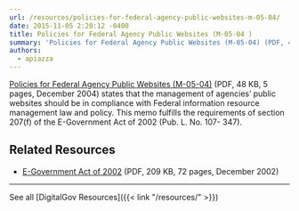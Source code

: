 ```yaml
---
url: /resources/policies-for-federal-agency-public-websites-m-05-04/
date: 2015-11-05 2:20:12 -0400
title: Policies for Federal Agency Public Websites (M-05-04 )
summary: 'Policies for Federal Agency Public Websites (M-05-04) (PDF, 48 KB, 5 pages, December 2004) states that the management of agencies&#8217; public websites should be in compliance with Federal information resource management law and policy. This memo fulfills the requirements of section 207(f) of the E-Government Act of 2002 (Pub. L. No. 107- 347).   Related Resources E-Government Act'
authors:
  - apiazza
---
```


[Policies for Federal Agency Public Websites (M-05-04)](https://www.whitehouse.gov/sites/whitehouse.gov/files/omb/memoranda/2005/m05-04.pdf) (PDF, 48 KB, 5 pages, December 2004) states that the management of agencies&#8217; public websites should be in compliance with Federal information resource management law and policy. This memo fulfills the requirements of section 207(f) of the E-Government Act of 2002 (Pub. L. No. 107- 347).

 

## Related Resources

  * [E-Government Act of 2002](http://www.gpo.gov/fdsys/pkg/BILLS-107hr2458enr/pdf/BILLS-107hr2458enr.pdf) (PDF, 209 KB, 72 pages, December 2002)

* * *

 

See all [DigitalGov Resources]({{< link "/resources/" >}})
